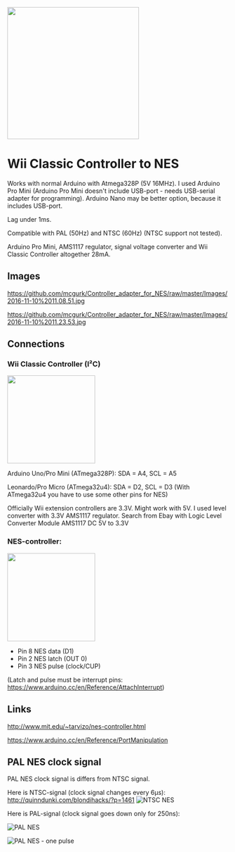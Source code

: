 <a href="https://github.com/mcgurk/Controller_adapter_for_NES/raw/master/Images/Wii-Classic-Controller_Arduino_NES.jpg"><img src="https://github.com/mcgurk/Controller_adapter_for_NES/raw/master/Images/Wii-Classic-Controller_Arduino_NES.jpg" height="300"></a>

# Wii Classic Controller to NES

Works with normal Arduino with Atmega328P (5V 16MHz). I used Arduino Pro Mini (Arduino Pro Mini doesn't include USB-port - needs USB-serial adapter for programming). Arduino Nano may be better option, because it includes USB-port.

Lag under 1ms.

Compatible with PAL (50Hz) and NTSC (60Hz) (NTSC support not tested).

Arduino Pro Mini, AMS1117 regulator, signal voltage converter and Wii Classic Controller altogether 28mA.

## Images

https://github.com/mcgurk/Controller_adapter_for_NES/raw/master/Images/2016-11-10%2011.08.51.jpg

https://github.com/mcgurk/Controller_adapter_for_NES/raw/master/Images/2016-11-10%2011.23.53.jpg

## Connections

### Wii Classic Controller (I²C)

<a href="https://c2.staticflickr.com/8/7263/7085452395_c6897a4f2d_b.jpg"><img src="https://c2.staticflickr.com/8/7263/7085452395_c6897a4f2d_b.jpg" height="200"></a>

Arduino Uno/Pro Mini (ATmega328P): SDA = A4, SCL = A5

Leonardo/Pro Micro (ATmega32u4): SDA = D2, SCL = D3 (With ATmega32u4 you have to use some other pins for NES) 

Officially Wii extension controllers are 3.3V.  Might work with 5V. I used level converter with 3.3V AMS1117 regulator. Search from Ebay with Logic Level Converter Module AMS1117 DC 5V to 3.3V

### NES-controller:

<a href="http://psmay.com/wp-content/uploads/2011/10/nes-controller-pinout.png"><img src="http://psmay.com/wp-content/uploads/2011/10/nes-controller-pinout.png" height="200"></a>

- Pin 8 NES data (D1) 
- Pin 2 NES latch (OUT 0)
- Pin 3 NES pulse (clock/CUP)

(Latch and pulse must be interrupt pins: https://www.arduino.cc/en/Reference/AttachInterrupt)

## Links

http://www.mit.edu/~tarvizo/nes-controller.html

https://www.arduino.cc/en/Reference/PortManipulation


## PAL NES clock signal
PAL NES clock signal is differs from NTSC signal.

Here is NTSC-signal (clock signal changes every 6µs): http://quinndunki.com/blondihacks/?p=1461
![NTSC NES](http://quinndunki.com/blondihacks/wp-content/uploads/2013/12/IMG_2481-600x450.jpg)

Here is PAL-signal (clock signal goes down only for 250ns):

![PAL NES](https://github.com/mcgurk/Controller_adapter_for_NES/raw/master/Images/NES_PAL.jpg)

![PAL NES - one pulse](https://github.com/mcgurk/Controller_adapter_for_NES/blob/master/Images/NES_PAL_pulse.jpg)
